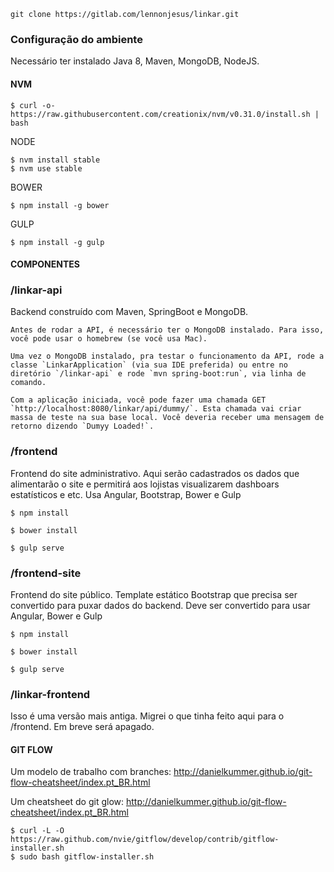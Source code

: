 ```
git clone https://gitlab.com/lennonjesus/linkar.git
```
### Configuração do ambiente

Necessário ter instalado Java 8, Maven, MongoDB, NodeJS.

#### NVM
```
$ curl -o- https://raw.githubusercontent.com/creationix/nvm/v0.31.0/install.sh | bash
```

NODE
```
$ nvm install stable
$ nvm use stable
```

BOWER
```
$ npm install -g bower
```

GULP
```
$ npm install -g gulp
```

#### COMPONENTES

### /linkar-api
  Backend construído com Maven, SpringBoot e MongoDB.
  ```
  Antes de rodar a API, é necessário ter o MongoDB instalado. Para isso, você pode usar o homebrew (se você usa Mac).

  Uma vez o MongoDB instalado, pra testar o funcionamento da API, rode a classe `LinkarApplication` (via sua IDE preferida) ou entre no diretório `/linkar-api` e rode `mvn spring-boot:run`, via linha de comando.

  Com a aplicação iniciada, você pode fazer uma chamada GET `http://localhost:8080/linkar/api/dummy/`. Esta chamada vai criar massa de teste na sua base local. Você deveria receber uma mensagem de retorno dizendo `Dumyy Loaded!`.
  ```

### /frontend
  Frontend do site administrativo. Aqui serão cadastrados os dados que alimentarão o site e permitirá aos lojistas visualizarem dashboars estatísticos e etc.
  Usa Angular, Bootstrap, Bower e Gulp
  ```
  $ npm install
  ```
  ```
  $ bower install
  ```
  ```
  $ gulp serve
  ```

### /frontend-site
  Frontend do site público. Template estático Bootstrap que precisa ser convertido para puxar dados do backend.
  Deve ser convertido para usar Angular, Bower e Gulp
  ```
  $ npm install
  ```
  ```
  $ bower install
  ```
  ```
  $ gulp serve
  ```

### /linkar-frontend
  Isso é uma versão mais antiga. Migrei o que tinha feito aqui para o /frontend. Em breve será apagado.

#### GIT FLOW

Um modelo de trabalho com branches: http://danielkummer.github.io/git-flow-cheatsheet/index.pt_BR.html

Um cheatsheet do git glow: http://danielkummer.github.io/git-flow-cheatsheet/index.pt_BR.html

```
$ curl -L -O https://raw.github.com/nvie/gitflow/develop/contrib/gitflow-installer.sh
$ sudo bash gitflow-installer.sh
```